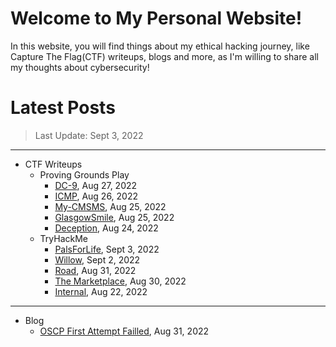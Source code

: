 # Welcome to My Personal Website!

In this website, you will find things about my ethical hacking journey, like Capture The Flag(CTF) writeups, blogs and more, as I'm willing to share all my thoughts about cybersecurity!

# Latest Posts

> Last Update: Sept 3, 2022

* * *
- CTF Writeups
	- Proving Grounds Play
		- [DC-9](https://siunam321.github.io/ctf/pgplay/DC-9/), Aug 27, 2022
		- [ICMP](https://siunam321.github.io/ctf/pgplay/ICMP/), Aug 26, 2022
		- [My-CMSMS](https://siunam321.github.io/ctf/pgplay/My-CMSMS/), Aug 25, 2022
		- [GlasgowSmile](https://siunam321.github.io/ctf/pgplay/GlasgowSmile/), Aug 25, 2022
		- [Deception](https://siunam321.github.io/ctf/pgplay/Deception/), Aug 24, 2022
	- TryHackMe
		- [PalsForLife](https://siunam321.github.io/ctf/tryhackme/PalsForLife/), Sept 3, 2022
		- [Willow](https://siunam321.github.io/ctf/tryhackme/Willow/), Sept 2, 2022
		- [Road](https://siunam321.github.io/ctf/tryhackme/Road/), Aug 31, 2022
		- [The Marketplace](https://siunam321.github.io/ctf/tryhackme/The-Marketplace/), Aug 30, 2022
		- [Internal](https://siunam321.github.io/ctf/tryhackme/Internal/), Aug 22, 2022

* * *
- Blog
	- [OSCP First Attempt Failled](https://siunam321.github.io/blog/2022-08-31-OSCP-First-Attempt-Failled), Aug 31, 2022

